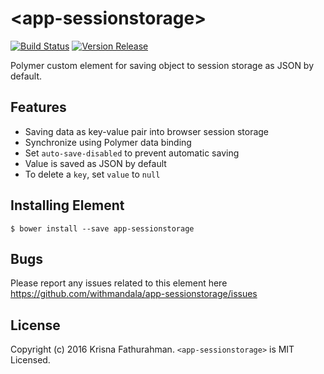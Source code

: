 # \<app-sessionstorage\>

[![Build Status](https://travis-ci.org/withmandala/app-sessionstorage.svg?branch=master)](https://travis-ci.org/withmandala/app-sessionstorage)
[![Version Release](https://img.shields.io/github/release/withmandala/app-sessionstorage.svg)](https://github.com/withmandala/app-sessionstorage/releases)

Polymer custom element for saving object to session storage as JSON by default.

## Features

* Saving data as key-value pair into browser session storage
* Synchronize using Polymer data binding
* Set `auto-save-disabled` to prevent automatic saving
* Value is saved as JSON by default
* To delete a `key`, set `value` to `null`

## Installing Element

```
$ bower install --save app-sessionstorage
```

## Bugs

Please report any issues related to this element here 
<https://github.com/withmandala/app-sessionstorage/issues>

## License

Copyright (c) 2016 Krisna Fathurahman. `<app-sessionstorage>` is MIT Licensed.